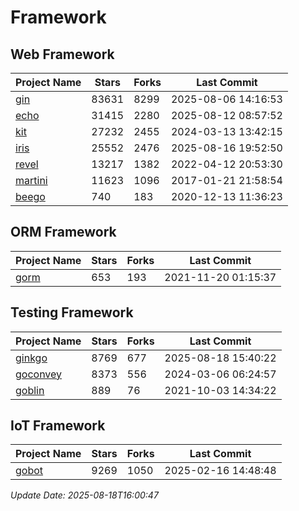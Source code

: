 # Framework

## Web Framework
| Project Name | Stars | Forks | Last Commit |
| ------------ | ----- | ----- | ----------- |
| [gin](https://github.com/gin-gonic/gin) | 83631 | 8299 | 2025-08-06 14:16:53 |
| [echo](https://github.com/labstack/echo) | 31415 | 2280 | 2025-08-12 08:57:52 |
| [kit](https://github.com/go-kit/kit) | 27232 | 2455 | 2024-03-13 13:42:15 |
| [iris](https://github.com/kataras/iris) | 25552 | 2476 | 2025-08-16 19:52:50 |
| [revel](https://github.com/revel/revel) | 13217 | 1382 | 2022-04-12 20:53:30 |
| [martini](https://github.com/go-martini/martini) | 11623 | 1096 | 2017-01-21 21:58:54 |
| [beego](https://github.com/astaxie/beego) | 740 | 183 | 2020-12-13 11:36:23 |

## ORM Framework
| Project Name | Stars | Forks | Last Commit |
| ------------ | ----- | ----- | ----------- |
| [gorm](https://github.com/jinzhu/gorm) | 653 | 193 | 2021-11-20 01:15:37 |

## Testing Framework
| Project Name | Stars | Forks | Last Commit |
| ------------ | ----- | ----- | ----------- |
| [ginkgo](https://github.com/onsi/ginkgo) | 8769 | 677 | 2025-08-18 15:40:22 |
| [goconvey](https://github.com/smartystreets/goconvey) | 8373 | 556 | 2024-03-06 06:24:57 |
| [goblin](https://github.com/franela/goblin) | 889 | 76 | 2021-10-03 14:34:22 |

## IoT Framework
| Project Name | Stars | Forks | Last Commit |
| ------------ | ----- | ----- | ----------- |
| [gobot](https://github.com/hybridgroup/gobot) | 9269 | 1050 | 2025-02-16 14:48:48 |

*Update Date: 2025-08-18T16:00:47*
